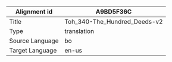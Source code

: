 |Alignment id | A9BD5F36C
| --- | --- 
|Title | Toh_340-The_Hundred_Deeds-v2 
|Type | translation
|Source Language | bo
|Target Language | en-us